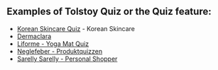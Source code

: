 ## Examples of Tolstoy Quiz or the Quiz feature:

- [Korean Skincare Quiz](https://koreanskincare.nl/pages/ksquiz) - Korean Skincare
- [Dermaclara](https://www.dermaclara.com/)
- [Liforme - Yoga Mat Quiz](https://liforme.com/pages/yoga-mat-quiz)
- [Neglefeber - Produktquizzen](https://neglefeber.dk/pages/produktquizzen)
- [Sarelly Sarelly - Personal Shopper](https://sarellysarelly.com/pages/personal-shopper)
